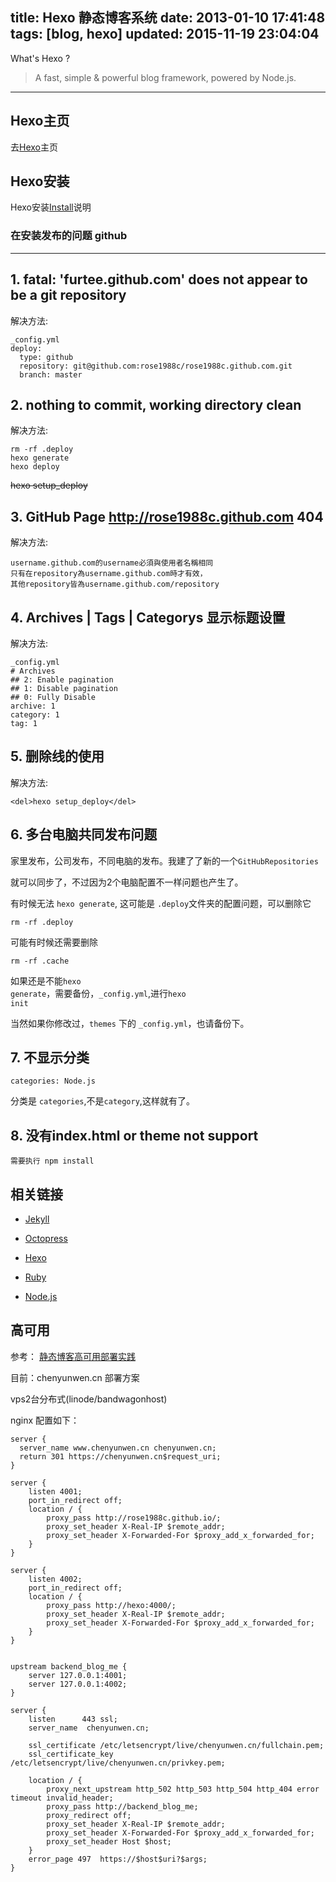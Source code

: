 title: Hexo 静态博客系统
date: 2013-01-10 17:41:48
tags: [blog, hexo]
updated: 2015-11-19 23:04:04
---
[homepage]:http://zespia.tw/hexo/
[install]:http://zespia.tw/hexo/docs/
[jekyll]:http://jekyllrb.com/
[octopress]:http://octopress.org/
[ruby]:http://www.ruby-lang.org/en/
[nodejs]:http://nodejs.org/

What's Hexo ?
> A fast, simple & powerful blog framework, powered by Node.js.

***

## Hexo主页

去[Hexo][homepage]主页


## Hexo安装

Hexo安装[Install][install]说明


### 在安装发布的问题 github

---

## 1. fatal: 'furtee.github.com' does not appear to be a git repository

解决方法:

    _config.yml
    deploy:
      type: github
      repository: git@github.com:rose1988c/rose1988c.github.com.git
      branch: master

## 2. nothing to commit, working directory clean

解决方法:

    rm -rf .deploy
    hexo generate
    hexo deploy

<del>hexo setup_deploy</del>
    
## 3. GitHub Page http://rose1988c.github.com 404

解决方法:
    
    username.github.com的username必須與使用者名稱相同
    只有在repository為username.github.com時才有效，
    其他repository皆為username.github.com/repository

## 4.  Archives | Tags | Categorys 显示标题设置

解决方法:
    
    _config.yml
    # Archives
    ## 2: Enable pagination
    ## 1: Disable pagination
    ## 0: Fully Disable
    archive: 1
    category: 1
    tag: 1

## 5. 删除线的使用

解决方法:
    
    <del>hexo setup_deploy</del>


## 6. 多台电脑共同发布问题

 家里发布，公司发布，不同电脑的发布。我建了了新的一个<code>GitHub</code><code>Repositories</code>

 就可以同步了，不过因为2个电脑配置不一样问题也产生了。

 有时候无法 <code>hexo generate</code>, 这可能是 <code>.deploy</code>文件夹的配置问题，可以删除它

    rm -rf .deploy

可能有时候还需要删除 

    rm -rf .cache

如果还是不能<code>hexo generate</code>，需要备份，<code>_config.yml</code>,进行<code>hexo init</code>

当然如果你修改过，<code>themes</code> 下的 <code>_config.yml</code>，也请备份下。


## 7. 不显示分类

    categories: Node.js

分类是 <code>categories</code>,不是<code>category</code>,这样就有了。

## 8. 没有index.html or theme not support

````
需要执行 npm install
````

## 相关链接


* [Jekyll][jekyll]
* [Octopress][octopress] 
* [Hexo][homepage]

* [Ruby][ruby]
* [Node.js][nodejs]


## 高可用

参考：
[静态博客高可用部署实践](http://blog.jamespan.me/2015/10/26/ha-deployment-for-blog/)

目前：chenyunwen.cn 部署方案

vps2台分布式(linode/bandwagonhost)

nginx 配置如下：
````
server {
  server_name www.chenyunwen.cn chenyunwen.cn;
  return 301 https://chenyunwen.cn$request_uri;
}

server {
    listen 4001;
    port_in_redirect off;
    location / {
        proxy_pass http://rose1988c.github.io/;
        proxy_set_header X-Real-IP $remote_addr;
        proxy_set_header X-Forwarded-For $proxy_add_x_forwarded_for;
    }
}

server {
    listen 4002;
    port_in_redirect off;
    location / {
        proxy_pass http://hexo:4000/;
        proxy_set_header X-Real-IP $remote_addr;
        proxy_set_header X-Forwarded-For $proxy_add_x_forwarded_for;
    }
}


upstream backend_blog_me {
    server 127.0.0.1:4001;
    server 127.0.0.1:4002;
}

server {
    listen      443 ssl;
    server_name  chenyunwen.cn;

    ssl_certificate /etc/letsencrypt/live/chenyunwen.cn/fullchain.pem;
    ssl_certificate_key /etc/letsencrypt/live/chenyunwen.cn/privkey.pem;

    location / {
        proxy_next_upstream http_502 http_503 http_504 http_404 error timeout invalid_header;
        proxy_pass http://backend_blog_me;
        proxy_redirect off;
        proxy_set_header X-Real-IP $remote_addr;
        proxy_set_header X-Forwarded-For $proxy_add_x_forwarded_for;
        proxy_set_header Host $host;
    }
    error_page 497  https://$host$uri?$args;
}
````

